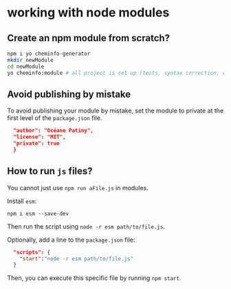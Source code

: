 # working with node modules

## Create an npm module from scratch?

```bash
npm i yo cheminfo-generator
mkdir newModule
cd newModule
yo cheminfo:module # all project is set up (tests, syntax correction, etc)
```
## Avoid publishing by mistake

To avoid publishing your module by mistake, set the module to private at the first level of the `package.json` file.

```json
  "author": "Océane Patiny",
  "license": "MIT",
  "private": true
  }
```

## How to run `js` files? 

You cannot just use `npm run aFile.js` in modules.

Install `esm`:

```
npm i esm --save-dev
```
Then run the script using `node -r esm path/to/file.js`.

Optionally, add a line to the `package.json` file:

```json
  "scripts": {
    "start":"node -r esm path/to/file.js"
  }
```

Then, you can execute this specific file by running `npm start`.

